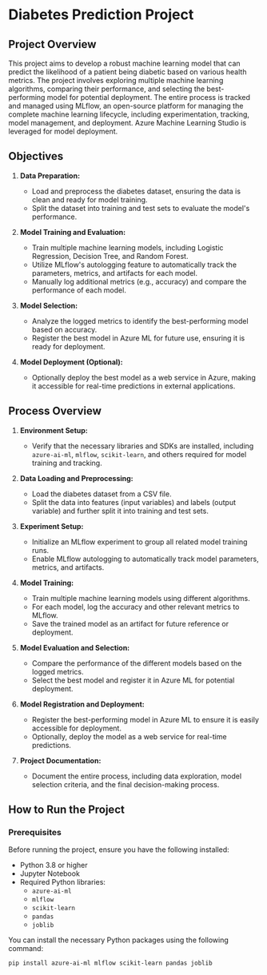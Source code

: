 # **Diabetes Prediction Project**

## **Project Overview**

This project aims to develop a robust machine learning model that can predict the likelihood of a patient being diabetic based on various health metrics. The project involves exploring multiple machine learning algorithms, comparing their performance, and selecting the best-performing model for potential deployment. The entire process is tracked and managed using MLflow, an open-source platform for managing the complete machine learning lifecycle, including experimentation, tracking, model management, and deployment. Azure Machine Learning Studio is leveraged for model deployment.

## **Objectives**

1. **Data Preparation:**
   - Load and preprocess the diabetes dataset, ensuring the data is clean and ready for model training.
   - Split the dataset into training and test sets to evaluate the model's performance.

2. **Model Training and Evaluation:**
   - Train multiple machine learning models, including Logistic Regression, Decision Tree, and Random Forest.
   - Utilize MLflow's autologging feature to automatically track the parameters, metrics, and artifacts for each model.
   - Manually log additional metrics (e.g., accuracy) and compare the performance of each model.

3. **Model Selection:**
   - Analyze the logged metrics to identify the best-performing model based on accuracy.
   - Register the best model in Azure ML for future use, ensuring it is ready for deployment.

4. **Model Deployment (Optional):**
   - Optionally deploy the best model as a web service in Azure, making it accessible for real-time predictions in external applications.

## **Process Overview**

1. **Environment Setup:**
   - Verify that the necessary libraries and SDKs are installed, including `azure-ai-ml`, `mlflow`, `scikit-learn`, and others required for model training and tracking.

2. **Data Loading and Preprocessing:**
   - Load the diabetes dataset from a CSV file.
   - Split the data into features (input variables) and labels (output variable) and further split it into training and test sets.

3. **Experiment Setup:**
   - Initialize an MLflow experiment to group all related model training runs.
   - Enable MLflow autologging to automatically track model parameters, metrics, and artifacts.

4. **Model Training:**
   - Train multiple machine learning models using different algorithms.
   - For each model, log the accuracy and other relevant metrics to MLflow.
   - Save the trained model as an artifact for future reference or deployment.

5. **Model Evaluation and Selection:**
   - Compare the performance of the different models based on the logged metrics.
   - Select the best model and register it in Azure ML for potential deployment.

6. **Model Registration and Deployment:**
   - Register the best-performing model in Azure ML to ensure it is easily accessible for deployment.
   - Optionally, deploy the model as a web service for real-time predictions.

7. **Project Documentation:**
   - Document the entire process, including data exploration, model selection criteria, and the final decision-making process.

## **How to Run the Project**

### **Prerequisites**
Before running the project, ensure you have the following installed:

- Python 3.8 or higher
- Jupyter Notebook
- Required Python libraries:
  - `azure-ai-ml`
  - `mlflow`
  - `scikit-learn`
  - `pandas`
  - `joblib`

You can install the necessary Python packages using the following command:

```bash
pip install azure-ai-ml mlflow scikit-learn pandas joblib
